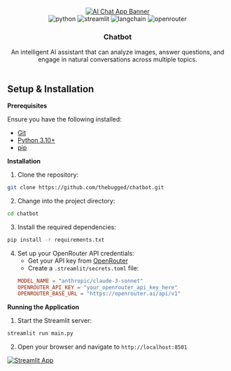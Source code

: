 
<div align="center">
  <br />
    <a href="#" target="_blank">
      <img src="https://github.com/user-attachments/assets/your-banner-image-here" alt="AI Chat App Banner">
    </a>
  <br />

  <div>
    <img src="https://img.shields.io/badge/-Python-black?style=for-the-badge&logoColor=white&logo=python&color=3776AB" alt="python" />
    <img src="https://img.shields.io/badge/-Streamlit-black?style=for-the-badge&logoColor=white&logo=streamlit&color=FF4B4B" alt="streamlit" />
    <img src="https://img.shields.io/badge/-LangChain-black?style=for-the-badge&logoColor=white&logo=chainlink&color=375BD2" alt="langchain" />
    <img src="https://img.shields.io/badge/-OpenRouter-black?style=for-the-badge&logoColor=white&logo=openai&color=412991" alt="openrouter" />
  </div>

  <h3 align="center">Chatbot</h3>

   <div align="center">
     An intelligent AI assistant that can analyze images, answer questions, and engage in natural conversations across multiple topics.
    </div>
</div>
<br/>


## Setup & Installation

**Prerequisites**

Ensure you have the following installed:

- [Git](https://git-scm.com/)
- [Python 3.10+](https://www.python.org/downloads/)
- [pip](https://pip.pypa.io/en/stable/installation/)

**Installation**

1. Clone the repository:
```bash
git clone https://github.com/thebugged/chatbot.git
```

2. Change into the project directory:
```bash
cd chatbot
```

3. Install the required dependencies:
```bash
pip install -r requirements.txt
```

4. Set up your OpenRouter API credentials:
   - Get your API key from [OpenRouter](https://openrouter.ai/)
   - Create a `.streamlit/secrets.toml` file:
   ```toml
   MODEL_NAME = "anthropic/claude-3-sonnet"
   OPENROUTER_API_KEY = "your_openrouter_api_key_here"
   OPENROUTER_BASE_URL = "https://openrouter.ai/api/v1"
   ```

**Running the Application**

1. Start the Streamlit server:
```bash
streamlit run main.py
```

2. Open your browser and navigate to `http://localhost:8501`

[![Streamlit App](https://static.streamlit.io/badges/streamlit_badge_black_white.svg)](#)



